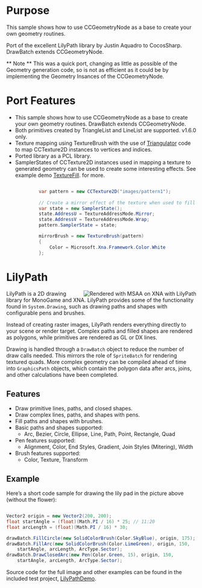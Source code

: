 Purpose
=======
This sample shows how to use CCGeometryNode as a base to create your own geometry routines.  

Port of the excellent LilyPath library by Justin Aquadro to CocosSharp.  DrawBatch extends CCGeometryNode.

** Note ** This was a quick port, changing as little as possible of the Geometry generation code, so is not as efficient as it could be by implementing the Geometry Insances of the CCGeometryNode. 

Port Features
=============
* This sample shows how to use CCGeometryNode as a base to create your own geometry routines.  DrawBatch extends CCGeometryNode.
* Both primitives created by TriangleList and LineList are supported.  v1.6.0 only.
* Texture mapping using TextureBrush with the use of [Triangulator](https://github.com/mono/cocos-sharp-samples/blob/master/CSLilyPath/CSLilyPath/LilyPath/Triangulator.cs) code to map CCTexture2D instances to vertices and indices.
* Ported library as a PCL library.
* SamplerStates of CCTexture2D instances used in mapping a texture to generated geometry can be used to create some interesting effects.  See example demo [TextureFill](https://github.com/mono/cocos-sharp-samples/blob/master/CSLilyPath/CSLilyPath/CSLilyPath/Demos/TextureFill.cs). for more.
```csharp

            var pattern = new CCTexture2D("images/pattern1");
            
            // Create a mirror effect of the texture when used to fill a geometry using the mirrorBrush
            var state = new SamplerState();
            state.AddressU = TextureAddressMode.Mirror;
            state.AddressV = TextureAddressMode.Wrap;
            pattern.SamplerState = state;

            mirrorBrush = new TextureBrush(pattern)
            {
                Color = Microsoft.Xna.Framework.Color.White
            };

```

LilyPath
========
<img src="https://raw.github.com/wiki/jaquadro/LilyPath/images/lilypath.png" align="right" title="Rendered with MSAA on XNA with LilyPath" />

LilyPath is a 2D drawing library for MonoGame and XNA.  LilyPath provides some of the functionality found in `System.Drawing`, such as drawing paths and shapes with configurable pens and brushes.

Instead of creating raster images, LilyPath renders everything directly to your scene or render target.  Complex paths and filled shapes are rendered as polygons, while primitives are rendered as GL or DX lines.

Drawing is handled through a `DrawBatch` object to reduce the number of draw calls needed.  This mirrors the role of `SpriteBatch` for rendering textured quads.  More complex geometry can be compiled ahead of time into `GraphicsPath` objects, which contain the polygon data after arcs, joins, and other calculations have been completed.

Features
--------
* Draw primitive lines, paths, and closed shapes.
* Draw complex lines, paths, and shapes with pens.
* Fill paths and shapes with brushes.
* Basic paths and shapes supported:
  * Arc, Bezier, Circle, Ellipse, Line, Path, Point, Rectangle, Quad
* Pen features supported:
  * Alignment, Color, End Styles, Gradient, Join Styles (Mitering), Width
* Brush features supported:
  * Color, Texture, Transform

Example
-------
Here’s a short code sample for drawing the lily pad in the picture above (without the flower):

```csharp

Vector2 origin = new Vector2(200, 200);
float startAngle = (float)(Math.PI / 16) * 25; // 11:20
float arcLength = (float)(Math.PI / 16) * 30;

drawBatch.FillCircle(new SolidColorBrush(Color.SkyBlue), origin, 175);
drawBatch.FillArc(new SolidColorBrush(Color.LimeGreen), origin, 150, 
    startAngle, arcLength, ArcType.Sector);
drawBatch.DrawClosedArc(new Pen(Color.Green, 15), origin, 150, 
    startAngle, arcLength, ArcType.Sector);

```

Source code for the full image and other examples can be found in the included test project, [LilyPathDemo](https://github.com/jaquadro/LilyPath/tree/master/LilyPathDemo).

